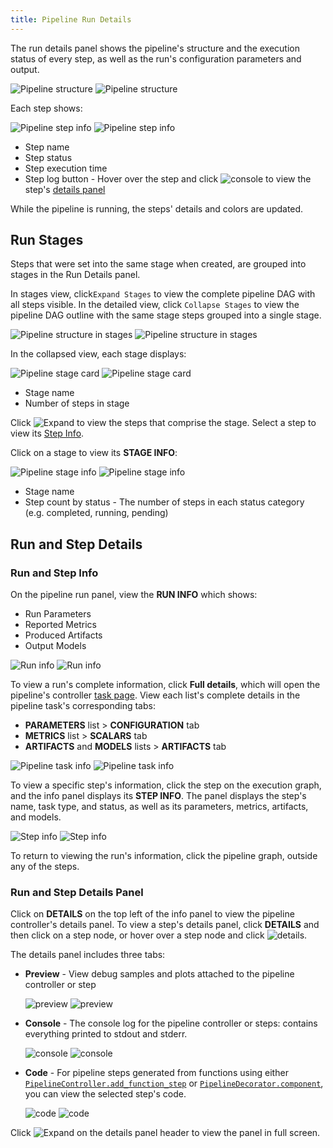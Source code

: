 ```yaml
---
title: Pipeline Run Details
---
```


The run details panel shows the pipeline's structure and the execution status of every step, as well as the run's 
configuration parameters and output. 

![Pipeline structure](../../img/webapp_pipeline_DAG.png#light-mode-only)
![Pipeline structure](../../img/webapp_pipeline_DAG_dark.png#dark-mode-only)

Each step shows: 

![Pipeline step info](../../img/webapp_pipeline_node.png#light-mode-only)
![Pipeline step info](../../img/webapp_pipeline_node_dark.png#dark-mode-only)

* Step name
* Step status
* Step execution time
* Step log button - Hover over the step and click <img src="/docs/latest/icons/ico-console.svg" alt="console" className="icon size-md space-sm" /> 
  to view the step's [details panel](#run-and-step-details-panel) 

While the pipeline is running, the steps' details and colors are updated.

## Run Stages
Steps that were set into the same stage when created, are grouped into stages in the Run Details panel. 

In stages view, click`Expand Stages` to view the complete pipeline DAG with all steps visible. 
In the detailed view, click `Collapse Stages` to view the pipeline DAG outline with the same stage steps grouped into a single stage.

![Pipeline structure in stages](../../img/webapp_pipeline_DAG_collapsed.png#light-mode-only)
![Pipeline structure in stages](../../img/webapp_pipeline_DAG_collapsed_dark.png#dark-mode-only)

In the collapsed view, each stage displays:

<div class="max-w-25"> 

![Pipeline stage card](../../img/webapp_pipeline_stage_card.png#light-mode-only)
![Pipeline stage card](../../img/webapp_pipeline_stage_card_dark.png#dark-mode-only)

</div>

* Stage name 
* Number of steps in stage 

Click <img src="/docs/latest/icons/ico-zoom-to-fit.svg" alt="Expand" className="icon size-md space-md" /> to view the 
steps that comprise the stage. Select a step to view its [Step Info](#run-and-step-info).

Click on a stage to view its **STAGE INFO**:

<div class="max-w-50"> 

![Pipeline stage info](../../img/webapp_pipeline_stage_info.png#light-mode-only)
![Pipeline stage info](../../img/webapp_pipeline_stage_info_dark.png#dark-mode-only)

</div> 

* Stage name
* Step count by status - The number of steps in each status category (e.g. completed, running, pending)


## Run and Step Details
### Run and Step Info

On the pipeline run panel, view the **RUN INFO** which shows: 
* Run Parameters 
* Reported Metrics
* Produced Artifacts 
* Output Models 

![Run info](../../img/webapp_pipeline_run_info.png#light-mode-only)
![Run info](../../img/webapp_pipeline_run_info_dark.png#dark-mode-only)

To view a run's complete information, click **Full details**, which will open the pipeline's controller [task page](../webapp_exp_track_visual.md). 
View each list's complete details in the pipeline task's corresponding tabs: 
* **PARAMETERS** list > **CONFIGURATION** tab
* **METRICS** list > **SCALARS** tab
* **ARTIFACTS** and **MODELS** lists > **ARTIFACTS** tab 

![Pipeline task info](../../img/webapp_pipeline_task_info.png#light-mode-only)
![Pipeline task info](../../img/webapp_pipeline_task_info_dark.png#dark-mode-only)

To view a specific step's information, click the step on the execution graph, and the info panel displays its **STEP INFO**. 
The panel displays the step's name, task type, and status, as well as its parameters, metrics, artifacts, and models. 

![Step info](../../img/webapp_pipeline_step_info.png#light-mode-only)
![Step info](../../img/webapp_pipeline_step_info_dark.png#dark-mode-only)

To return to viewing the run's information, click the pipeline graph, outside any of the steps.  

### Run and Step Details Panel

Click on **DETAILS** on the top left of the info panel to view the pipeline controller's details panel. To view a step's 
details panel, click **DETAILS** and then click on a step node, or hover over a step node and click <img src="/docs/latest/icons/ico-console.svg" alt="details" className="icon size-md space-sm" />.

The details panel includes three tabs: 
* **Preview** - View debug samples and plots attached to the pipeline controller or step 

  ![preview](../../img/webapp_pipeline_step_debug.png#light-mode-only)
  ![preview](../../img/webapp_pipeline_step_debug_dark.png#dark-mode-only)

* **Console** - The console log for the pipeline controller or steps: contains everything printed to stdout and stderr.  

  ![console](../../img/webapp_pipeline_step_console.png#light-mode-only)
  ![console](../../img/webapp_pipeline_step_console_dark.png#dark-mode-only)

* **Code** - For pipeline steps generated from functions using either [`PipelineController.add_function_step`](../../references/sdk/automation_controller_pipelinecontroller.md#add_function_step)
or [`PipelineDecorator.component`](../../references/sdk/automation_controller_pipelinecontroller.md#pipelinedecoratorcomponent), 
you can view the selected step's code. 

  ![code](../../img/webapp_pipeline_step_code.png#light-mode-only)
  ![code](../../img/webapp_pipeline_step_code_dark.png#dark-mode-only)

Click <img src="/docs/latest/icons/ico-max-panel.svg" alt="Expand" className="icon size-md space-sm" /> on the details panel header to view the panel in full screen. 
